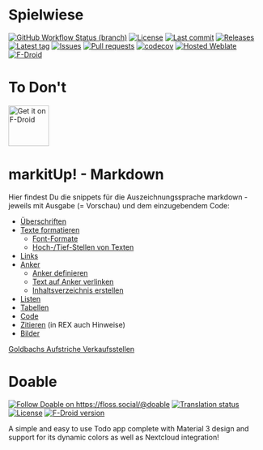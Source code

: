 # Spielwiese

[![GitHub Workflow Status (branch)](https://img.shields.io/github/workflow/status/Crazy-Marvin/ToDont/CI/development)](https://github.com/Crazy-Marvin/ToDont/actions)
[![License](https://img.shields.io/github/license/Crazy-Marvin/ToDont.svg)](https://github.com/Crazy-Marvin/ToDont/blob/development/LICENSE)
[![Last commit](https://img.shields.io/github/last-commit/Crazy-Marvin/ToDont.svg?style=flat)](https://github.com/Crazy-Marvin/ToDont/commits)
[![Releases](https://img.shields.io/github/downloads/Crazy-Marvin/ToDont/total.svg?style=flat)](https://github.com/Crazy-Marvin/ToDont/releases)
[![Latest tag](https://img.shields.io/github/tag/Crazy-Marvin/ToDont.svg?style=flat)](https://github.com/Crazy-Marvin/ToDont/tags)
[![Issues](https://img.shields.io/github/issues/Crazy-Marvin/ToDont.svg?style=flat)](https://github.com/Crazy-Marvin/ToDont/issues)
[![Pull requests](https://img.shields.io/github/issues-pr/Crazy-Marvin/ToDont.svg?style=flat)](https://github.com/Crazy-Marvin/ToDont/pulls)
[![codecov](https://codecov.io/gh/Crazy-Marvin/ToDont/branch/master/graph/badge.svg)](https://codecov.io/gh/Crazy-Marvin/ToDont)
[![Hosted Weblate](https://hosted.weblate.org/widgets/todont/-/svg-badge.svg)](https://hosted.weblate.org/engage/todont/)
[![F-Droid](https://img.shields.io/f-droid/v/rocks.poopjournal.todont.svg)](https://f-droid.org/en/packages/rocks.poopjournal.todont/)

# To Don't



<a href="https://f-droid.org/packages/rocks.poopjournal.todont/">
    <img alt="Get it on F-Droid"
        height="80"
        src="https://user-images.githubusercontent.com/15004217/36919296-19b8524e-1e5d-11e8-8962-48463b1cec8a.png" />
        </a>



# markitUp! - Markdown

Hier findest Du die snippets für die Auszeichnungssprache markdown - jeweils mit Ausgabe (= Vorschau) und dem einzugebendem Code:

- [Überschriften](#Überschriften)
- [Texte formatieren](#texte)
	- [Font-Formate](#formate)
	- [Hoch-/Tief-Stellen von Texten](#sub)
- [Links](#links)
- [Anker](#anker)
	- [Anker definieren](#anker-definieren)
	- [Text auf Anker verlinken](#anker-link)
	- [Inhaltsverzeichnis erstellen](#inhalt)
- [Listen](#listen)
- [Tabellen](#tabellen)
- [Code](#code)
- [Zitieren](#zitieren) (in REX auch Hinweise)
- [Bilder](#images)


[Goldbachs Aufstriche Verkaufsstellen](//umap.openstreetmap.fr/de/map/goldbachs-aufstriche-verkaufsstellen_820672)


# Doable

<a rel="me" href="https://floss.social/@doable"><img alt="Follow Doable on https://floss.social/@doable" src="https://img.shields.io/mastodon/follow/109514549599874572?color=ff5544&domain=https%3A%2F%2Ffloss.social&label=%40doable%40floss.social&style=for-the-badge&logo=mastodon&logoColor=ff5544"></a>
[![Translation status](https://img.shields.io/weblate/progress/doable?color=ffdd11&logo=weblate&logoColor=ffdd11&server=https%3A%2F%2Ftranslate.codeberg.org&style=for-the-badge)](https://translate.codeberg.org/engage/doable/)
[![License](https://img.shields.io/badge/License-MIT-44bb55?logo=codeberg&style=for-the-badge&logoColor=44bb55)](./LICENSE)
[![F-Droid version](https://img.shields.io/badge/dynamic/xml?color=5544ff&label=F-Droid&prefix=v&query=%2F%2Ffdroid%2Fapplication%5B%40id%3D%22at.flobii.doable%22%5D%2Fmarketversion&url=https%3A%2F%2Fcodeberg.org%2Fflorian-obernberger%2Ffdroid-repo%2Fraw%2Fbranch%2Fmain%2Frepo%2Findex.xml&style=for-the-badge&logo=fdroid&logoColor=5544ff)](https://www.codeberg.org/florian-obernberger/fdroid-repo)

A simple and easy to use Todo app complete with Material 3 design and support for its dynamic
colors as well as Nextcloud integration!

